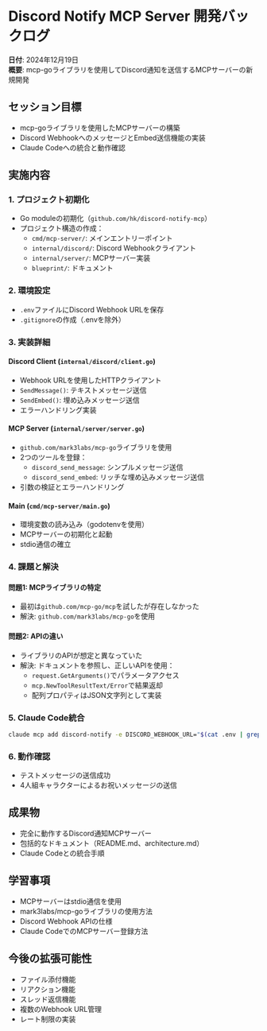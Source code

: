 # Discord Notify MCP Server 開発バックログ

**日付**: 2024年12月19日  
**概要**: mcp-goライブラリを使用してDiscord通知を送信するMCPサーバーの新規開発

## セッション目標
- mcp-goライブラリを使用したMCPサーバーの構築
- Discord WebhookへのメッセージとEmbed送信機能の実装
- Claude Codeへの統合と動作確認

## 実施内容

### 1. プロジェクト初期化
- Go moduleの初期化（`github.com/hk/discord-notify-mcp`）
- プロジェクト構造の作成：
  - `cmd/mcp-server/`: メインエントリーポイント
  - `internal/discord/`: Discord Webhookクライアント
  - `internal/server/`: MCPサーバー実装
  - `blueprint/`: ドキュメント

### 2. 環境設定
- `.env`ファイルにDiscord Webhook URLを保存
- `.gitignore`の作成（.envを除外）

### 3. 実装詳細

#### Discord Client (`internal/discord/client.go`)
- Webhook URLを使用したHTTPクライアント
- `SendMessage()`: テキストメッセージ送信
- `SendEmbed()`: 埋め込みメッセージ送信
- エラーハンドリング実装

#### MCP Server (`internal/server/server.go`)
- `github.com/mark3labs/mcp-go`ライブラリを使用
- 2つのツールを登録：
  - `discord_send_message`: シンプルメッセージ送信
  - `discord_send_embed`: リッチな埋め込みメッセージ送信
- 引数の検証とエラーハンドリング

#### Main (`cmd/mcp-server/main.go`)
- 環境変数の読み込み（godotenvを使用）
- MCPサーバーの初期化と起動
- stdio通信の確立

### 4. 課題と解決

#### 問題1: MCPライブラリの特定
- 最初は`github.com/mcp-go/mcp`を試したが存在しなかった
- 解決: `github.com/mark3labs/mcp-go`を使用

#### 問題2: APIの違い
- ライブラリのAPIが想定と異なっていた
- 解決: ドキュメントを参照し、正しいAPIを使用：
  - `request.GetArguments()`でパラメータアクセス
  - `mcp.NewToolResultText/Error`で結果返却
  - 配列プロパティはJSON文字列として実装

### 5. Claude Code統合
```bash
claude mcp add discord-notify -e DISCORD_WEBHOOK_URL="$(cat .env | grep DISCORD_WEBHOOK_URL | cut -d= -f2-)" -- $(pwd)/bin/discord-notify-mcp
```

### 6. 動作確認
- テストメッセージの送信成功
- 4人組キャラクターによるお祝いメッセージの送信

## 成果物
- 完全に動作するDiscord通知MCPサーバー
- 包括的なドキュメント（README.md、architecture.md）
- Claude Codeとの統合手順

## 学習事項
- MCPサーバーはstdio通信を使用
- mark3labs/mcp-goライブラリの使用方法
- Discord Webhook APIの仕様
- Claude CodeでのMCPサーバー登録方法

## 今後の拡張可能性
- ファイル添付機能
- リアクション機能
- スレッド返信機能
- 複数のWebhook URL管理
- レート制限の実装
